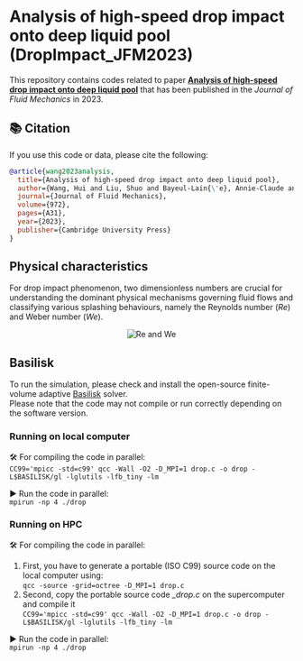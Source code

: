 # Analysis of high-speed drop impact onto deep liquid pool (DropImpact_JFM2023) 
This repository contains codes related to paper [**Analysis of high-speed drop impact onto deep liquid pool**](https://doi.org/10.1017/jfm.2023.701) that has been published in the _Journal of Fluid Mechanics_ in 2023.   
## 📚 Citation
If you use this code or data, please cite the following:  

```bibtex
@article{wang2023analysis,  
  title={Analysis of high-speed drop impact onto deep liquid pool},  
  author={Wang, Hui and Liu, Shuo and Bayeul-Lain{\'e}, Annie-Claude and Murphy, David and Katz, Joseph and Coutier-Delgosha, Olivier},  
  journal={Journal of Fluid Mechanics},  
  volume={972},  
  pages={A31},  
  year={2023},  
  publisher={Cambridge University Press}  
}
```

## Physical characteristics
For drop impact phenomenon, two dimensionless numbers are crucial for understanding the dominant physical mechanisms governing fluid flows and classifying various splashing behaviours, namely the Reynolds number (*Re*) and Weber number (*We*).

<!-- ![Reynolds](https://latex.codecogs.com/svg.image?&space;Re=\frac{\rho_ldU_0}{\mu_l},We=\frac{\rho_ldU_0^2}{\sigma}) -->

<p align="center">
  <img src="https://latex.codecogs.com/svg.image?&space;Re=\frac{\rho_ldU_0}{\mu_l},We=\frac{\rho_ldU_0^2}{\sigma}" alt="Re and We">
</p>


## Basilisk
To run the simulation, please check and install the open-source finite-volume adaptive [Basilisk](http://basilisk.fr/) solver.  
Please note that the code may not compile or run correctly depending on the software version.

### Running on local computer  

🛠️ For compiling the code in parallel:  
`CC99='mpicc -std=c99' qcc -Wall -O2 -D_MPI=1 drop.c -o drop -L$BASILISK/gl -lglutils -lfb_tiny -lm`  

▶️ Run the code in parallel:  
`mpirun -np 4 ./drop`

### Running on HPC

🛠️ For compiling the code in parallel:  
1. First, you have to generate a portable (ISO C99) source code on the local computer using:  
`qcc -source -grid=octree -D_MPI=1 drop.c`  
2. Second, copy the portable source code *_drop.c* on the supercomputer and compile it  
`CC99='mpicc -std=c99' qcc -Wall -O2 -D_MPI=1 drop.c -o drop -L$BASILISK/gl -lglutils -lfb_tiny -lm`  

▶️ Run the code in parallel:  
`mpirun -np 4 ./drop`
